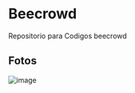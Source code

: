 # Beecrowd

Repositorio para Codigos beecrowd

## Fotos

![image](https://github.com/user-attachments/assets/5e06fcc5-8137-40ec-9472-f218084ecf55)
